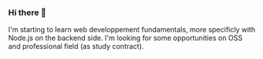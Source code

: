 ### Hi there 👋

I'm starting to learn web developpement fundamentals, more specificly with Node.js on the backend side.
I'm looking for some opportunities on OSS and professional field (as study contract).
